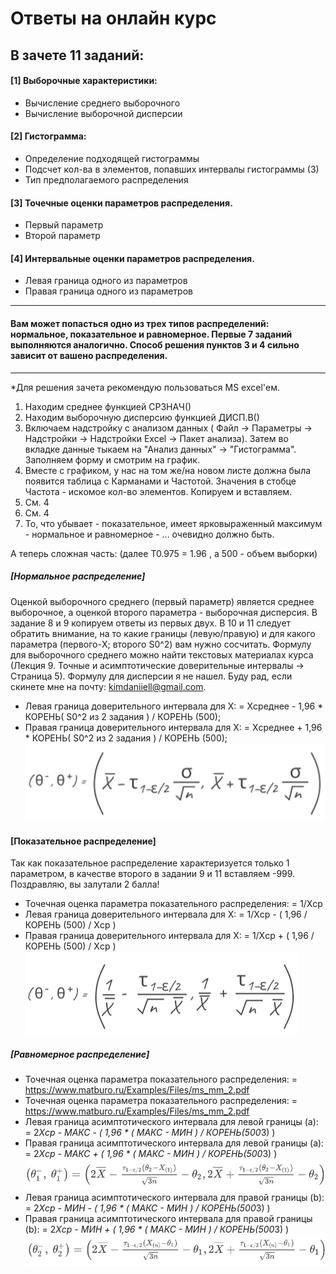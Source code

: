 # Ответы на онлайн курс

## В зачете 11 заданий:
  
#### [1] Выборочные характеристики:
+ Вычисление среднего выборочного
+ Вычисление выборочной дисперсии
#### [2] Гистограмма:
+ Определение подходящей гистограммы
+ Подсчет кол-ва в элементов, попавших интервалы гистограммы (3)
+ Тип предполагаемого распределения
#### [3] Точечные оценки параметров распределения.
+ Первый параметр
+ Второй параметр
#### [4] Интервальные оценки параметров распределения.
+  Левая граница одного из параметров
+ Правая граница одного из параметров
    
---------
 
 #### Вам может попасться одно из трех типов распределений: нормальное, показательное и равномерное. Первые 7 заданий выполняются аналогично. Способ решения пунктов 3 и 4 сильно зависит от вашено распределения.
 
---------
 
*Для решения зачета рекомендую пользоваться MS excel'ем.

1) Находим  среднее функцией СРЗНАЧ()
2) Находим выборочную дисперсию функцией ДИСП.В()
3) Включаем надстройку с анализом данных ( Файл -> Параметры -> Надстройки -> Надстройки Excel -> Пакет анализа). Затем во вкладке данные тыкаем на "Анализ данных" -> "Гистограмма". Заполняем форму и смотрим на график. 
4) Вместе с графиком, у нас на том же/на новом листе должна была появится таблица с Карманами и Частотой. Значения в стобце Частота - искомое кол-во элементов. Копируем и вставляем.
5) См. 4
6) См. 4
7) То, что убывает - показательное, имеет ярковыраженный максимум - нормальное и равномерное - ... очевидно должно быть.

А теперь сложная часть:
(далее T0.975 = 1.96 , а 500 - объем выборки)

 ##### [Нормальное распределение]

   Оценкой выборочного среднего (первый параметр) является среднее выборочное, а оценкой второго параметра - выборочная дисперсия. В задание 8 и 9 копируем ответы из первых двух. В 10 и 11 следует обратить внимание, на то какие границы (левую/правую) и для какого параметра (первого-X; второго S0^2) вам нужно сосчитать. Формулу для выборочного среднего можно найти текстовых материалах курса (Лекция 9. Точные и асимптотические доверительные интервалы -> Страница 5). Формулу для дисперсии я не нашел. Буду рад, если скинете мне на почту: kimdaniiell@gmail.com. 
    
+ Левая граница доверительного интервала для X:
    = Xсреднее - 1,96 * КОРЕНЬ( S0^2 из 2 задания ) / КОРЕНЬ (500);
+ Правая граница доверительного интервала для X:
    = Xсреднее + 1,96 * КОРЕНЬ( S0^2 из 2 задания ) / КОРЕНЬ (500);  
![Alt text](123.png?raw=true "Title" )

#### [Показательное распределение]

   Так как показательное распределение характеризуется только 1 параметром, в качестве второго в задании 9 и 11 вставляем -999. Поздравляю, вы залутали 2 балла! 
   
+ Точечная оценка параметра показательного распределения: 
    = 1/Xср
+ Левая граница доверительного интервала для X:
    = 1/Xср - ( 1,96 / КОРЕНЬ (500) / Xср )
+ Правая граница доверительного интервала для X:
    = 1/Xср + ( 1,96 / КОРЕНЬ (500) / Xср )
![Alt text](234.png?raw=true "Title" )

##### [Равномерное распределение]

+ Точечная оценка параметра показательного распределения: 
    = https://www.matburo.ru/Examples/Files/ms_mm_2.pdf
+ Точечная оценка параметра показательного распределения: 
    = https://www.matburo.ru/Examples/Files/ms_mm_2.pdf
+ Левая граница асимптотического интервала для левой границы (а):
    = 2*Xср - МАКС - ( 1,96 * ( МАКС - МИН  ) / КОРЕНЬ(500*3) )
+ Правая граница асимптотического интервала для левой границы (a):
    = 2*Xср - МАКС + ( 1,96 * ( МАКС - МИН  ) / КОРЕНЬ(500*3) )
![Alt text](1123.png?raw=true "Title" )
+ Левая граница асимптотического интервала для правой границы (b):
    = 2*Xср - МИН - ( 1,96 * ( МАКС - МИН  ) / КОРЕНЬ(500*3) )
+ Правая граница асимптотического интервала для правой границы (b):
    = 2*Xср - МИН + ( 1,96 * ( МАКС - МИН  ) / КОРЕНЬ(500*3) )
![Alt text](11123.png?raw=true "Title" )

